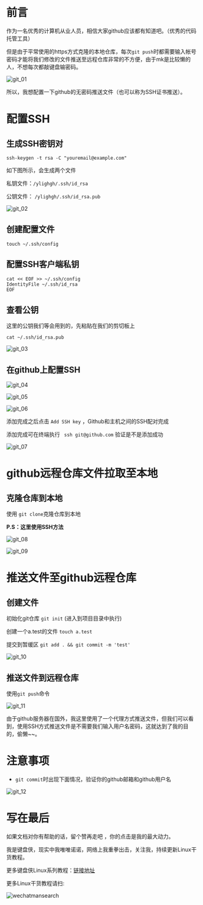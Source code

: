 # 前言

作为一名优秀的计算机从业人员，相信大家github应该都有知道吧。（优秀的代码托管工具）

但是由于平常使用的https方式克隆的本地仓库，每次`git push`时都需要输入帐号密码才能将我们修改的文件推送至远程仓库非常的不方便，由于mk是比较懒的人，不想每次都敲键盘输密码。

![git_01](https://ylighgh.gitee.io/blogparkcdn/images/git_01.png)

所以，我想配置一下github的无密码推送文件（也可以称为SSH证书推送）。

# 配置SSH

## 生成SSH密钥对

```
ssh-keygen -t rsa -C "youremail@example.com"
```
如下图所示，会生成两个文件

私钥文件：`/ylighgh/.ssh/id_rsa`

公钥文件： `/ylighgh/.ssh/id_rsa.pub`

![git_02](https://ylighgh.gitee.io/blogparkcdn/images/git_02.png)

## 创建配置文件

```
touch ~/.ssh/config
```

## 配置SSH客户端私钥

```
cat << EOF >> ~/.ssh/config
IdentityFile ~/.ssh/id_rsa
EOF
```
## 查看公钥

这里的公钥我们等会用到的，先粘贴在我们的剪切板上

```
cat ~/.ssh/id_rsa.pub
```
![git_03](https://ylighgh.gitee.io/blogparkcdn/images/git_03.png)

## 在github上配置SSH

![git_04](https://ylighgh.gitee.io/blogparkcdn/images/git_04.png)

![git_05](https://ylighgh.gitee.io/blogparkcdn/images/git_05.png)

![git_06](https://ylighgh.gitee.io/blogparkcdn/images/git_06.png)

添加完成之后点击 `Add SSH key` ，Github和主机之间的SSH配对完成

添加完成可在终端执行 ` ssh git@github.com` 验证是不是添加成功

![git_07](https://ylighgh.gitee.io/blogparkcdn/images/git_07.png)


#  github远程仓库文件拉取至本地

## 克隆仓库到本地

使用 `git clone`克隆仓库到本地

**P.S：这里使用SSH方法**

![git_08](https://ylighgh.gitee.io/blogparkcdn/images/git_08.png)

![git_09](https://ylighgh.gitee.io/blogparkcdn/images/git_09.png)

# 推送文件至github远程仓库

## 创建文件

初始化git仓库 `git init` (进入到项目目录中执行)

创建一个a.test的文件 `touch a.test`

提交到暂缓区 `git add . && git commit -m 'test'`

![git_10](https://ylighgh.gitee.io/blogparkcdn/images/git_10.png)

## 推送文件到远程仓库

使用`git push`命令

![git_11](https://ylighgh.gitee.io/blogparkcdn/images/git_11.png)

由于github服务器在国外，我这里使用了一个代理方式推送文件，但我们可以看到，使用SSH方式推送文件是不需要我们输入用户名密码，这就达到了我的目的，偷懒~~。

# 注意事项

* `git commit`时出现下面情况，验证你的github邮箱和github用户名

![git_12](https://ylighgh.gitee.io/blogparkcdn/images/git_12.png)

# 写在最后
如果文档对你有帮助的话，留个赞再走吧 ，你的点击是我的最大动力。

我是键盘侠，现实中我唯唯诺诺，网络上我重拳出击，关注我，持续更新Linux干货教程。

更多键盘侠Linux系列教程：[链接地址](https://www.cnblogs.com/MrKeyboard/category/1786086.html)

更多Linux干货教程请扫:

![wechatmansearch](https://ylighgh.gitee.io/blogparkcdn/images/wechatmansearch.png)
